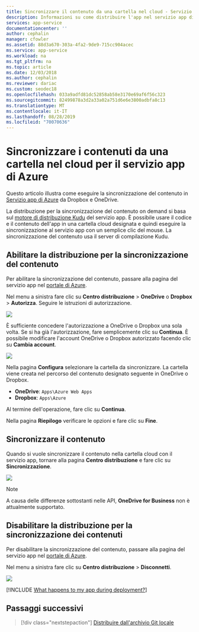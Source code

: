```yaml
---
title: Sincronizzare il contenuto da una cartella nel cloud - Servizio app di Azure
description: Informazioni su come distribuire l'app nel servizio app di Azure tramite la sincronizzazione dei contenuti da una cartella nel cloud.
services: app-service
documentationcenter: ''
author: cephalin
manager: cfowler
ms.assetid: 88d3a670-303a-4fa2-9de9-715cc904acec
ms.service: app-service
ms.workload: na
ms.tgt_pltfrm: na
ms.topic: article
ms.date: 12/03/2018
ms.author: cephalin
ms.reviewer: dariac
ms.custom: seodec18
ms.openlocfilehash: 033a9adfd81dc52858ab58e3170e69af6f56c323
ms.sourcegitcommit: 82499878a3d2a33a02a751d6e6e3800adbfa8c13
ms.translationtype: MT
ms.contentlocale: it-IT
ms.lasthandoff: 08/28/2019
ms.locfileid: "70070636"
---
```

# <a name="sync-content-from-a-cloud-folder-to-azure-app-service"></a>Sincronizzare i contenuti da una cartella nel cloud per il servizio app di Azure
Questo articolo illustra come eseguire la sincronizzazione del contenuto in [Servizio app di Azure](https://go.microsoft.com/fwlink/?LinkId=529714) da Dropbox e OneDrive. 

La distribuzione per la sincronizzazione del contenuto on demand si basa sul [motore di distribuzione Kudu](https://github.com/projectkudu/kudu/wiki) del servizio app. È possibile usare il codice e il contenuto dell'app in una cartella cloud designata e quindi eseguire la sincronizzazione al servizio app con un semplice clic del mouse. La sincronizzazione del contenuto usa il server di compilazione Kudu. 

## <a name="enable-content-sync-deployment"></a>Abilitare la distribuzione per la sincronizzazione del contenuto

Per abilitare la sincronizzazione del contenuto, passare alla pagina del servizio app nel [portale di Azure](https://portal.azure.com).

Nel menu a sinistra fare clic su **Centro distribuzione** > **OneDrive** o **Dropbox** > **Autorizza**. Seguire le istruzioni di autorizzazione. 

![](media/app-service-deploy-content-sync/choose-source.png)

È sufficiente concedere l'autorizzazione a OneDrive o Dropbox una sola volta. Se si ha già l'autorizzazione, fare semplicemente clic su **Continua**. È possibile modificare l'account OneDrive o Dropbox autorizzato facendo clic su **Cambia account**.

![](media/app-service-deploy-content-sync/continue.png)

Nella pagina **Configura** selezionare la cartella da sincronizzare. La cartella viene creata nel percorso del contenuto designato seguente in OneDrive o Dropbox. 
   
* **OneDrive**: `Apps\Azure Web Apps`
* **Dropbox**: `Apps\Azure`

Al termine dell'operazione, fare clic su **Continua**.

Nella pagina **Riepilogo** verificare le opzioni e fare clic su **Fine**.

## <a name="synchronize-content"></a>Sincronizzare il contenuto

Quando si vuole sincronizzare il contenuto nella cartella cloud con il servizio app, tornare alla pagina **Centro distribuzione** e fare clic su **Sincronizzazione**.

![](media/app-service-deploy-content-sync/synchronize.png)
   
   > [!NOTE]
   > A causa delle differenze sottostanti nelle API, **OneDrive for Business** non è attualmente supportato. 
   > 
   > 

## <a name="disable-content-sync-deployment"></a>Disabilitare la distribuzione per la sincronizzazione dei contenuti

Per disabilitare la sincronizzazione del contenuto, passare alla pagina del servizio app nel [portale di Azure](https://portal.azure.com).

Nel menu a sinistra fare clic su **Centro distribuzione** > **Disconnetti**.

![](media/app-service-deploy-content-sync/disable.png)

[!INCLUDE [What happens to my app during deployment?](../../includes/app-service-deploy-atomicity.md)]

## <a name="next-steps"></a>Passaggi successivi

> [!div class="nextstepaction"]
> [Distribuire dall'archivio Git locale](deploy-local-git.md)
